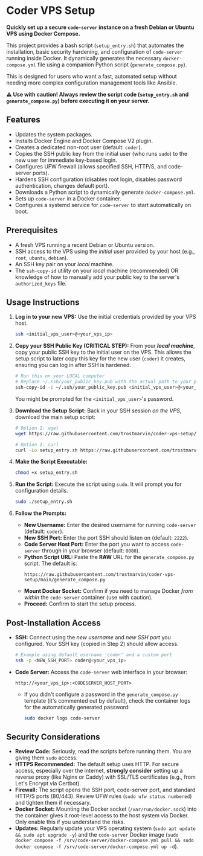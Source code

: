 # Coder VPS Setup

**Quickly set up a secure `code-server` instance on a fresh Debian or Ubuntu VPS using Docker Compose.**

This project provides a bash script (`setup_entry.sh`) that automates the installation, basic security hardening, and configuration of `code-server` running inside Docker. It dynamically generates the necessary `docker-compose.yml` file using a companion Python script (`generate_compose.py`).

This is designed for users who want a fast, automated setup without needing more complex configuration management tools like Ansible.

**⚠️ Use with caution! Always review the script code (`setup_entry.sh` and `generate_compose.py`) before executing it on your server.**

## Features

*   Updates the system packages.
*   Installs Docker Engine and Docker Compose V2 plugin.
*   Creates a dedicated non-root user (default: `coder`).
*   Copies the SSH public key from the initial user (who runs `sudo`) to the new user for immediate key-based login.
*   Configures UFW firewall (allows specified SSH, HTTP/S, and code-server ports).
*   Hardens SSH configuration (disables root login, disables password authentication, changes default port).
*   Downloads a Python script to dynamically generate `docker-compose.yml`.
*   Sets up `code-server` in a Docker container.
*   Configures a systemd service for `code-server` to start automatically on boot.

## Prerequisites

*   A fresh VPS running a recent Debian or Ubuntu version.
*   SSH access to the VPS using the *initial* user provided by your host (e.g., `root`, `ubuntu`, `debian`).
*   An SSH key pair on your *local* machine.
*   The `ssh-copy-id` utility on your *local* machine (recommended) OR knowledge of how to manually add your public key to the server's `authorized_keys` file.

## Usage Instructions

1.  **Log in to your new VPS:**
    Use the initial credentials provided by your VPS host.
    ```bash
    ssh <initial_vps_user>@<your_vps_ip>
    ```

2.  **Copy your SSH Public Key (CRITICAL STEP):**
    From your ***local machine***, copy your public SSH key to the initial user on the VPS. This allows the setup script to later copy this key for the new user (`coder`) it creates, ensuring you can log in after SSH is hardened.
    ```bash
    # Run this on your LOCAL computer
    # Replace ~/.ssh/your_public_key.pub with the actual path to your public key
    ssh-copy-id -i ~/.ssh/your_public_key.pub <initial_vps_user>@<your_vps_ip>
    ```
    You might be prompted for the `<initial_vps_user>`'s password.

3.  **Download the Setup Script:**
    Back in your SSH session *on the VPS*, download the main setup script:
    ```bash
    # Option 1: wget
    wget https://raw.githubusercontent.com/trostmarvin/coder-vps-setup/main/setup_entry.sh -O setup_entry.sh

    # Option 2: curl
    curl -Lo setup_entry.sh https://raw.githubusercontent.com/trostmarvin/coder-vps-setup/main/setup_entry.sh
    ```

4.  **Make the Script Executable:**
    ```bash
    chmod +x setup_entry.sh
    ```

5.  **Run the Script:**
    Execute the script using `sudo`. It will prompt you for configuration details.
    ```bash
    sudo ./setup_entry.sh
    ```

6.  **Follow the Prompts:**
    *   **New Username:** Enter the desired username for running `code-server` (default: `coder`).
    *   **New SSH Port:** Enter the port SSH should listen on (default: `2222`).
    *   **Code Server Host Port:** Enter the port you want to access `code-server` through in your browser (default: `8080`).
    *   **Python Script URL:** Paste the **RAW** URL for the `generate_compose.py` script. The default is:
        ```
        https://raw.githubusercontent.com/trostmarvin/coder-vps-setup/main/generate_compose.py
        ```
    *   **Mount Docker Socket:** Confirm if you need to manage Docker *from within* the `code-server` container (use with caution).
    *   **Proceed:** Confirm to start the setup process.

## Post-Installation Access

*   **SSH:** Connect using the *new username* and *new SSH port* you configured. Your SSH key (copied in Step 2) should allow access.
    ```bash
    # Example using default username 'coder' and a custom port
    ssh -p <NEW_SSH_PORT> coder@<your_vps_ip>
    ```
*   **Code Server:** Access the `code-server` web interface in your browser:
    ```
    http://<your_vps_ip>:<CODESERVER_HOST_PORT>
    ```
    *   If you didn't configure a password in the `generate_compose.py` template (it's commented out by default), check the container logs for the automatically generated password:
        ```bash
        sudo docker logs code-server
        ```

## Security Considerations

*   **Review Code:** Seriously, read the scripts before running them. You are giving them `sudo` access.
*   **HTTPS Recommended:** The default setup uses HTTP. For secure access, especially over the internet, **strongly consider** setting up a reverse proxy (like Nginx or Caddy) with SSL/TLS certificates (e.g., from Let's Encrypt via Certbot).
*   **Firewall:** The script opens the SSH port, code-server port, and standard HTTP/S ports (80/443). Review UFW rules (`sudo ufw status numbered`) and tighten them if necessary.
*   **Docker Socket:** Mounting the Docker socket (`/var/run/docker.sock`) into the container gives it root-level access to the host system via Docker. Only enable this if you understand the risks.
*   **Updates:** Regularly update your VPS operating system (`sudo apt update && sudo apt upgrade -y`) and the `code-server` Docker image (`sudo docker compose -f /srv/code-server/docker-compose.yml pull && sudo docker compose -f /srv/code-server/docker-compose.yml up -d`).

